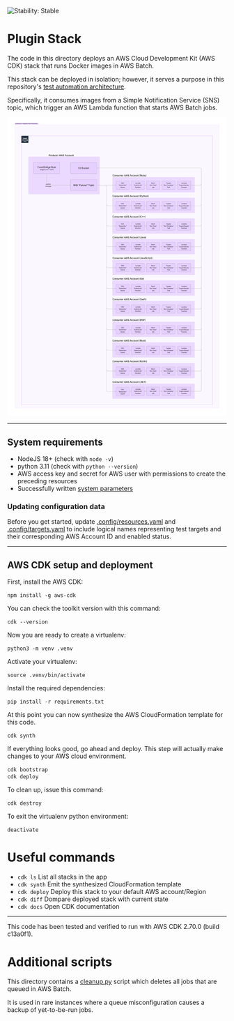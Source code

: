 ![Stability: Stable](https://img.shields.io/badge/stability-Stable-success.svg?style=for-the-badge)

# Plugin Stack

The code in this directory deploys an AWS Cloud Development Kit (AWS CDK) stack that runs Docker images in AWS Batch.

This stack can be deployed in isolation; however, it serves a purpose in this repository's [test automation architecture](../README.md).

Specifically, it consumes images from a Simple Notification Service (SNS) topic, which trigger an AWS Lambda function that starts AWS Batch jobs.

![weathertop-comp-2.png](../../docs/architecture_diagrams/png/weathertop-comp-2.png)

---

## System requirements

- NodeJS 18+ (check with `node -v`)
- python 3.11 (check with `python --version`)
- AWS access key and secret for AWS user with permissions to create the preceding resources
- Successfully written [system parameters](#storing-system-parameters)

### Updating configuration data

Before you get started, update [.config/resources.yaml](../.config/resources.yaml) and [.config/targets.yaml](../.config/targets.yaml) to include logical names representing test targets and their corresponding AWS Account ID and enabled status.

---

## AWS CDK setup and deployment

First, install the AWS CDK:

```
npm install -g aws-cdk
```

You can check the toolkit version with this command:

```
cdk --version
```

Now you are ready to create a virtualenv:

```
python3 -m venv .venv
```

Activate your virtualenv:

```
source .venv/bin/activate
```

Install the required dependencies:

```
pip install -r requirements.txt
```

At this point you can now synthesize the AWS CloudFormation template for this code.

```
cdk synth
```

If everything looks good, go ahead and deploy. This step will actually make
changes to your AWS cloud environment.

```
cdk bootstrap
cdk deploy
```

To clean up, issue this command:

```
cdk destroy
```

To exit the virtualenv python environment:

```
deactivate
```

# Useful commands

- `cdk ls` List all stacks in the app
- `cdk synth` Emit the synthesized CloudFormation template
- `cdk deploy` Deploy this stack to your default AWS account/Region
- `cdk diff` Dompare deployed stack with current state
- `cdk docs` Open CDK documentation

---

This code has been tested and verified to run with AWS CDK 2.70.0 (build c13a0f1).

# Additional scripts

This directory contains a [cleanup.py](cleanup.py) script which deletes all jobs that are queued in AWS Batch.

It is used in rare instances where a queue misconfiguration causes a backup of yet-to-be-run jobs.
